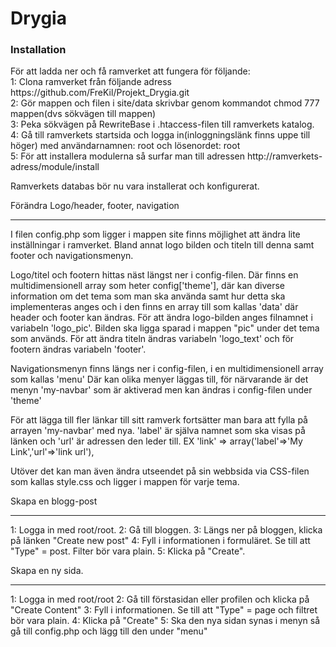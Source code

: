 <h1>Drygia</h1>

<h3>Installation</h3>

<p>
	För att ladda ner och få ramverket att fungera för följande:<br />
	1: Clona ramverket från följande adress https://github.com/FreKil/Projekt_Drygia.git<br />
	2: Gör mappen och filen i site/data skrivbar genom kommandot chmod 777 mappen(dvs sökvägen till mappen)<br />
	3: Peka sökvägen på RewriteBase i .htaccess-filen till ramverkets katalog.<br />
	4: Gå till ramverkets startsida och logga in(inloggningslänk finns uppe till höger) med användarnamnen: root och lösenordet: root<br />
	5: För att installera modulerna så surfar man till adressen http://ramverkets-adress/module/install<br />

Ramverkets databas bör nu vara installerat och konfigurerat.
<p>

Förändra Logo/header, footer, navigation
*****************************************

I filen config.php som ligger i mappen site finns möjlighet att ändra lite inställningar i ramverket. 
Bland annat logo bilden och titeln till denna samt footer och navigationsmenyn.

Logo/titel och footern hittas näst längst ner i config-filen. Där finns en multidimensionell array som heter config['theme'], 
där kan diverse information om det tema som man ska använda samt hur detta ska implementeras anges och i den finns en array till som kallas 'data' där header och footer kan ändras.
För att ändra logo-bilden anges filnamnet i variabeln 'logo_pic'. Bilden ska ligga sparad i mappen "pic" under det tema som används.
För att ändra titeln ändras variabeln 'logo_text' och för footern ändras variabeln 'footer'.

Navigationsmenyn finns längs ner i config-filen, i en multidimensionell array som kallas 'menu'
Där kan olika menyer läggas till, för närvarande är det menyn 'my-navbar' som är aktiverad men kan ändras i config-filen under 'theme'

För att lägga till fler länkar till sitt ramverk fortsätter man bara att fylla på arrayen 'my-navbar' med nya.
'label' är själva namnet som ska visas på länken och 'url' är adressen den leder till.
EX 'link' => array('label'=>'My Link','url'=>'link url'),

Utöver det kan man även ändra utseendet på sin webbsida via CSS-filen som kallas style.css och ligger i mappen för varje tema.


Skapa en blogg-post
*******************
1: Logga in med root/root.
2: Gå till bloggen.
3: Längs ner på bloggen, klicka på länken "Create new post"
4: Fyll i informationen i formuläret. Se till att "Type" = post. Filter bör vara plain.
5: Klicka på "Create".

Skapa en ny sida.
******************
1: Logga in med root/root
2: Gå till förstasidan eller profilen och klicka på "Create Content"
3: Fyll i informationen. Se till att "Type" = page och filtret bör vara plain.
4: Klicka på "Create"
5: Ska den nya sidan synas i menyn så gå till config.php och lägg till den under "menu"





 

